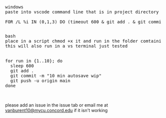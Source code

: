 <pre>
windows
paste into vscode command line that is in project directory

FOR /L %i IN (0,1,3) DO (timeout 600 & git add . & git commit -m "10min autosave wip" & git push -u origin main)

</pre>
<pre>
bash
place in a script chmod +x it and run in the folder comtaining the project 
this will also run in a vs terminal just tested


for run in {1..10}; do
  sleep 600
  git add .
  git commit -m "10 min autosave wip"
  git push -u origin main
done

  
</pre>

please add an issue in the issue tab or email me at vanburent10@mycu.concord.edu if it isn't working
